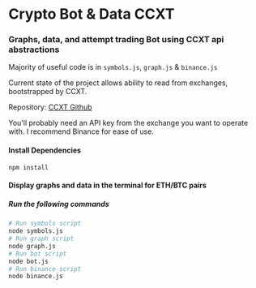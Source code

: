 # Crypto Bot & Data CCXT

### Graphs, data, and attempt trading Bot using CCXT api abstractions


Majority of useful code is in `symbols.js`, `graph.js` & `binance.js`

Current state of the project allows ability to read from exchanges, bootstrapped by CCXT.

Repository: [CCXT Github](https://github.com/ccxt/ccxt)

You'll probably need an API key from the exchange you want to operate with. I recommend Binance for ease of use.

#### Install Dependencies
```
npm install
```

#### Display graphs and data in the terminal for ETH/BTC pairs
##### Run the following commands 

```bash
# Run symbols script
node symbols.js
# Run graph script
node graph.js
# Run bot script
node bot.js
# Run binance script
node binance.js
```



